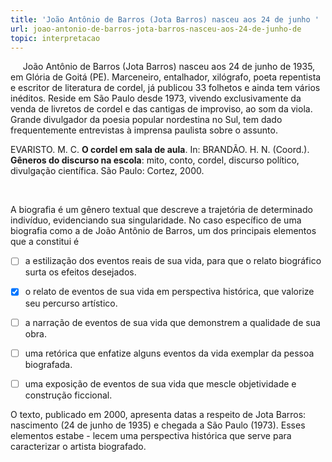 ```yaml
---
title: 'João Antônio de Barros (Jota Barros) nasceu aos 24 de junho '
url: joao-antonio-de-barros-jota-barros-nasceu-aos-24-de-junho-de
topic: interpretacao
---
```



     João Antônio de Barros (Jota Barros) nasceu aos 24 de junho de 1935, em Glória de Goitá (PE). Marceneiro, entalhador, xilógrafo, poeta repentista e escritor de literatura de cordel, já publicou 33 folhetos e ainda tem vários inéditos. Reside em São Paulo desde 1973, vivendo exclusivamente da venda de livretos de cordel e das cantigas de improviso, ao som da viola. Grande divulgador da poesia popular nordestina no Sul, tem dado frequentemente entrevistas à imprensa paulista sobre o assunto.

EVARISTO. M. C. **O cordel em sala de aula**. In: BRANDÃO. H. N. (Coord.). **Gêneros do discurso na escola**: mito, conto, cordel, discurso político, divulgação científica. São Paulo: Cortez, 2000.

 

A biografia é um gênero textual que descreve a trajetória de determinado indivíduo, evidenciando sua singularidade. No caso específico de uma biografia como a de João Antônio de Barros, um dos principais elementos que a constitui é



- [ ] a estilização dos eventos reais de sua vida, para que o relato biográfico surta os efeitos desejados.
- [x] o relato de eventos de sua vida em perspectiva histórica, que valorize seu percurso artístico.
- [ ] a narração de eventos de sua vida que demonstrem a qualidade de sua obra.
- [ ] uma retórica que enfatize alguns eventos da vida exemplar da pessoa biografada.
- [ ] uma exposição de eventos de sua vida que mescle objetividade e construção ficcional.


O texto, publicado em 2000, apresenta datas a respeito de Jota Barros: nascimento (24 de junho de 1935) e chegada a São Paulo (1973). Esses elementos estabe - lecem uma perspectiva histórica que serve para caracterizar o artista biografado.
